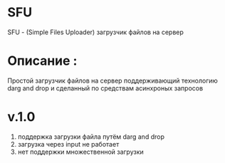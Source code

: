 # SFU
SFU - (Simple Files Uploader) загрузчик файлов на сервер 
# Описание :
Простой загрузчик файлов на сервер поддерживающий технологию darg and drop и сделанный по средствам асинхроных запросов
# v.1.0
1) поддержка загрузки файла путём darg and drop
2) загрузка через input не работает
3) нет поддержки множественной загрузки
